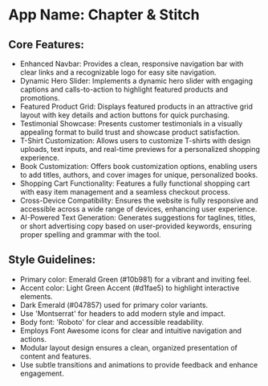 # **App Name**: Chapter & Stitch

## Core Features:

- Enhanced Navbar: Provides a clean, responsive navigation bar with clear links and a recognizable logo for easy site navigation.
- Dynamic Hero Slider: Implements a dynamic hero slider with engaging captions and calls-to-action to highlight featured products and promotions.
- Featured Product Grid: Displays featured products in an attractive grid layout with key details and action buttons for quick purchasing.
- Testimonial Showcase: Presents customer testimonials in a visually appealing format to build trust and showcase product satisfaction.
- T-Shirt Customization: Allows users to customize T-shirts with design uploads, text inputs, and real-time previews for a personalized shopping experience.
- Book Customization: Offers book customization options, enabling users to add titles, authors, and cover images for unique, personalized books.
- Shopping Cart Functionality: Features a fully functional shopping cart with easy item management and a seamless checkout process.
- Cross-Device Compatibility: Ensures the website is fully responsive and accessible across a wide range of devices, enhancing user experience.
- AI-Powered Text Generation: Generates suggestions for taglines, titles, or short advertising copy based on user-provided keywords, ensuring proper spelling and grammar with the tool.

## Style Guidelines:

- Primary color: Emerald Green (#10b981) for a vibrant and inviting feel.
- Accent color: Light Green Accent (#d1fae5) to highlight interactive elements.
- Dark Emerald (#047857) used for primary color variants.
- Use 'Montserrat' for headers to add modern style and impact.
- Body font: 'Roboto' for clear and accessible readability.
- Employs Font Awesome icons for clear and intuitive navigation and actions.
- Modular layout design ensures a clean, organized presentation of content and features.
- Use subtle transitions and animations to provide feedback and enhance engagement.